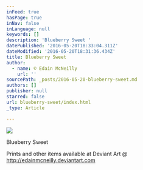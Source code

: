 ```yaml
---
inFeed: true
hasPage: true
inNav: false
inLanguage: null
keywords: []
description: 'Blueberry Sweet '
datePublished: '2016-05-20T18:33:04.311Z'
dateModified: '2016-05-20T18:31:36.434Z'
title: Blueberry Sweet
author:
  - name: © Edain McNeilly
    url: ''
sourcePath: _posts/2016-05-20-blueberry-sweet.md
authors: []
publisher: null
starred: false
url: blueberry-sweet/index.html
_type: Article

---
```

![](https://the-grid-user-content.s3-us-west-2.amazonaws.com/e61174be-9950-4d96-9f7d-11ad2ea86a7d.jpg)

Blueberry Sweet 

Prints and other items available at Deviant Art @ http://edainmcneilly.deviantart.com